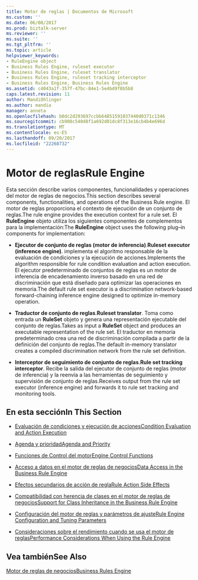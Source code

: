```yaml
---
title: Motor de reglas | Documentos de Microsoft
ms.custom: ''
ms.date: 06/08/2017
ms.prod: biztalk-server
ms.reviewer: ''
ms.suite: ''
ms.tgt_pltfrm: ''
ms.topic: article
helpviewer_keywords:
- RuleEngine object
- Business Rules Engine, ruleset executor
- Business Rules Engine, ruleset translator
- Business Rules Engine, ruleset tracking interceptor
- Business Rules Engine, Business Rules Engine
ms.assetid: c4043a1f-357f-47bc-84e1-5e4bd9f8b5b8
caps.latest.revision: 11
author: MandiOhlinger
ms.author: mandia
manager: anneta
ms.openlocfilehash: b0dc2d293697ccbb64851591037440d0371c1346
ms.sourcegitcommit: cb908c540d8f1a692d01dc8f313e16cb4b4e696d
ms.translationtype: MT
ms.contentlocale: es-ES
ms.lasthandoff: 09/20/2017
ms.locfileid: "22268732"
---
```

# <a name="rule-engine"></a><span data-ttu-id="76e5d-102">Motor de reglas</span><span class="sxs-lookup"><span data-stu-id="76e5d-102">Rule Engine</span></span>
<span data-ttu-id="76e5d-103">Esta sección describe varios componentes, funcionalidades y operaciones del motor de reglas de negocios.</span><span class="sxs-lookup"><span data-stu-id="76e5d-103">This section describes several components, functionalities, and operations of the Business Rule engine.</span></span> <span data-ttu-id="76e5d-104">El motor de reglas proporciona el contexto de ejecución de un conjunto de reglas.</span><span class="sxs-lookup"><span data-stu-id="76e5d-104">The rule engine provides the execution context for a rule set.</span></span> <span data-ttu-id="76e5d-105">El **RuleEngine** objeto utiliza los siguientes componentes de complementos para la implementación:</span><span class="sxs-lookup"><span data-stu-id="76e5d-105">The **RuleEngine** object uses the following plug–in components for implementation:</span></span>  
  
-   <span data-ttu-id="76e5d-106">**Ejecutor de conjunto de reglas (motor de inferencia)**.</span><span class="sxs-lookup"><span data-stu-id="76e5d-106">**Ruleset executor (inference engine)**.</span></span> <span data-ttu-id="76e5d-107">implementa el algoritmo responsable de la evaluación de condiciones y la ejecución de acciones.</span><span class="sxs-lookup"><span data-stu-id="76e5d-107">Implements the algorithm responsible for rule condition evaluation and action execution.</span></span> <span data-ttu-id="76e5d-108">El ejecutor predeterminado de conjuntos de reglas es un motor de inferencia de encadenamiento inverso basado en una red de discriminación que está diseñado para optimizar las operaciones en memoria.</span><span class="sxs-lookup"><span data-stu-id="76e5d-108">The default rule set executor is a discrimination network-based forward-chaining inference engine designed to optimize in-memory operation.</span></span>  
  
-   <span data-ttu-id="76e5d-109">**Traductor de conjunto de reglas**.</span><span class="sxs-lookup"><span data-stu-id="76e5d-109">**Ruleset translator**.</span></span> <span data-ttu-id="76e5d-110">Toma como entrada un **RuleSet** objeto y genera una representación ejecutable del conjunto de reglas.</span><span class="sxs-lookup"><span data-stu-id="76e5d-110">Takes as input a **RuleSet** object and produces an executable representation of the rule set.</span></span> <span data-ttu-id="76e5d-111">El traductor en memoria predeterminado crea una red de discriminación compilada a partir de la definición del conjunto de reglas.</span><span class="sxs-lookup"><span data-stu-id="76e5d-111">The default in-memory translator creates a compiled discrimination network from the rule set definition.</span></span>  
  
-   <span data-ttu-id="76e5d-112">**Interceptor de seguimiento de conjunto de reglas**.</span><span class="sxs-lookup"><span data-stu-id="76e5d-112">**Rule set tracking interceptor**.</span></span> <span data-ttu-id="76e5d-113">Recibe la salida del ejecutor de conjunto de reglas (motor de inferencia) y la reenvía a las herramientas de seguimiento y supervisión de conjunto de reglas.</span><span class="sxs-lookup"><span data-stu-id="76e5d-113">Receives output from the rule set executor (inference engine) and forwards it to rule set tracking and monitoring tools.</span></span>  
  
## <a name="in-this-section"></a><span data-ttu-id="76e5d-114">En esta sección</span><span class="sxs-lookup"><span data-stu-id="76e5d-114">In This Section</span></span>  
  
-   [<span data-ttu-id="76e5d-115">Evaluación de condiciones y ejecución de acciones</span><span class="sxs-lookup"><span data-stu-id="76e5d-115">Condition Evaluation and Action Execution</span></span>](../core/condition-evaluation-and-action-execution.md)  
  
-   [<span data-ttu-id="76e5d-116">Agenda y prioridad</span><span class="sxs-lookup"><span data-stu-id="76e5d-116">Agenda and Priority</span></span>](../core/agenda-and-priority.md)  
  
-   [<span data-ttu-id="76e5d-117">Funciones de Control del motor</span><span class="sxs-lookup"><span data-stu-id="76e5d-117">Engine Control Functions</span></span>](../core/engine-control-functions.md)  
  
-   [<span data-ttu-id="76e5d-118">Acceso a datos en el motor de reglas de negocios</span><span class="sxs-lookup"><span data-stu-id="76e5d-118">Data Access in the Business Rule Engine</span></span>](../core/data-access-in-the-business-rule-engine.md)  
  
-   [<span data-ttu-id="76e5d-119">Efectos secundarios de acción de regla</span><span class="sxs-lookup"><span data-stu-id="76e5d-119">Rule Action Side Effects</span></span>](../core/rule-action-side-effects.md)  
  
-   [<span data-ttu-id="76e5d-120">Compatibilidad con herencia de clases en el motor de reglas de negocios</span><span class="sxs-lookup"><span data-stu-id="76e5d-120">Support for Class Inheritance in the Business Rule Engine</span></span>](../core/support-for-class-inheritance-in-the-business-rule-engine.md)  
  
-   [<span data-ttu-id="76e5d-121">Configuración del motor de reglas y parámetros de ajuste</span><span class="sxs-lookup"><span data-stu-id="76e5d-121">Rule Engine Configuration and Tuning Parameters</span></span>](../core/rule-engine-configuration-and-tuning-parameters.md)  
  
-   [<span data-ttu-id="76e5d-122">Consideraciones sobre el rendimiento cuando se usa el motor de reglas</span><span class="sxs-lookup"><span data-stu-id="76e5d-122">Performance Considerations When Using the Rule Engine</span></span>](../core/performance-considerations-when-using-the-rule-engine.md)  
  
## <a name="see-also"></a><span data-ttu-id="76e5d-123">Vea también</span><span class="sxs-lookup"><span data-stu-id="76e5d-123">See Also</span></span>  
 [<span data-ttu-id="76e5d-124">Motor de reglas de negocios</span><span class="sxs-lookup"><span data-stu-id="76e5d-124">Business Rules Engine</span></span>](../core/business-rules-engine.md)
